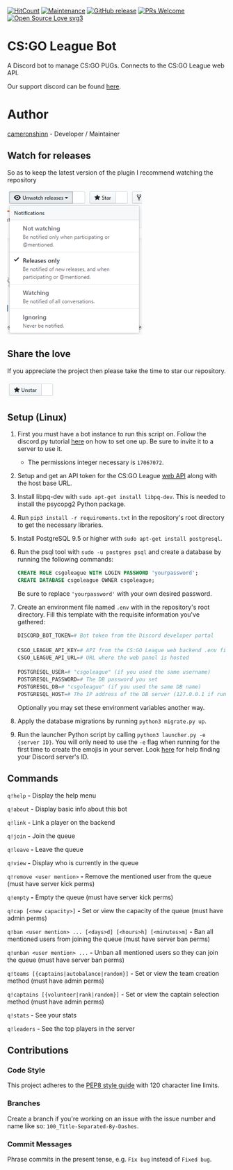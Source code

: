 [![HitCount](http://hits.dwyl.io/csgo-league/csgo-league-bot.svg)](http://hits.dwyl.io/csgo-league/csgo-league-bot)
[![Maintenance](https://img.shields.io/badge/Maintained%3F-yes-green.svg)](https://github.com/csgo-league/csgo-league-bot/graphs/commit-activity)
[![GitHub release](https://img.shields.io/github/release/csgo-league/csgo-league-bot.svg)](https://github.com/csgo-league/csgo-league-bot/releases/)
[![PRs Welcome](https://img.shields.io/badge/PRs-welcome-brightgreen.svg?style=flat-square)](http://makeapullrequest.com)
[![Open Source Love svg3](https://badges.frapsoft.com/os/v3/open-source.svg?v=103)](https://github.com/csgo-league)

# CS:GO League Bot
A Discord bot to manage CS:GO PUGs. Connects to the CS:GO League web API.

Our support discord can be found [here](https://discord.gg/b5MhANU).

# Author
[cameronshinn](https://github.com/cameronshinn) - Developer / Maintainer

## Watch for releases

So as to keep the latest version of the plugin I recommend watching the repository

![Watch releases](https://github.com/b3none/gdprconsent/raw/development/.github/README_ASSETS/watch_releases.png)

## Share the love

If you appreciate the project then please take the time to star our repository.

![Star us](https://github.com/b3none/gdprconsent/raw/development/.github/README_ASSETS/star_us.png)

## Setup (Linux)
1. First you must have a bot instance to run this script on. Follow the discord.py tutorial [here](https://discordpy.readthedocs.io/en/latest/discord.html) on how to set one up. Be sure to invite it to a server to use it.

   * The permissions integer necessary is `17067072`.

2. Setup and get an API token for the CS:GO League [web API](https://github.com/csgo-league/csgo-league-web) along with the host base URL.

3. Install libpq-dev with `sudo apt-get install libpq-dev`. This is needed to install the psycopg2 Python package.

4. Run `pip3 install -r requirements.txt` in the repository's root directory to get the necessary libraries.

5. Install PostgreSQL 9.5 or higher with `sudo apt-get install postgresql`.

6. Run the psql tool with `sudo -u postgres psql` and create a database by running the following commands:

    ```sql
    CREATE ROLE csgoleague WITH LOGIN PASSWORD 'yourpassword';
    CREATE DATABASE csgoleague OWNER csgoleague;
    ```

    Be sure to replace `'yourpassword'` with your own desired password.

7. Create an environment file named `.env` with in the repository's root directory. Fill this template with the requisite information you've gathered:

    ```py
    DISCORD_BOT_TOKEN=# Bot token from the Discord developer portal

    CSGO_LEAGUE_API_KEY=# API from the CS:GO League web backend .env file
    CSGO_LEAGUE_API_URL=# URL where the web panel is hosted

    POSTGRESQL_USER=# "csgoleague" (if you used the same username)
    POSTGRESQL_PASSWORD=# The DB password you set
    POSTGRESQL_DB=# "csgoleague" (if you used the same DB name)
    POSTGRESQL_HOST=# The IP address of the DB server (127.0.0.1 if running on the same system as the bot)
    ```

    Optionally you may set these environment variables another way.

8. Apply the database migrations by running `python3 migrate.py up`.

9. Run the launcher Python script by calling `python3 launcher.py -e {server ID}`. You will only need to use the `-e` flag when running for the first time to create the emojis in your server. Look [here](https://support.discord.com/hc/en-us/articles/206346498-Where-can-I-find-my-User-Server-Message-ID-#) for help finding your Discord server's ID.

## Commands
`q!help` **-** Display the help menu<br>

`q!about` **-** Display basic info about this bot<br>

`q!link` **-** Link a player on the backend<br>

`q!join` **-** Join the queue<br>

`q!leave` **-** Leave the queue<br>

`q!view` **-** Display who is currently in the queue<br>

`q!remove <user mention>` **-** Remove the mentioned user from the queue (must have server kick perms)<br>

`q!empty` **-** Empty the queue (must have server kick perms)<br>

`q!cap [<new capacity>]` **-** Set or view the capacity of the queue (must have admin perms)<br>

`q!ban <user mention> ... [<days>d] [<hours>h] [<minutes>m]` **-** Ban all mentioned users from joining the queue (must have server ban perms)<br>

`q!unban <user mention> ...` **-** Unban all mentioned users so they can join the queue (must have server ban perms)<br>

`q!teams [{captains|autobalance|random}]` **-** Set or view the team creation method (must have admin perms)<br>

`q!captains [{volunteer|rank|random}]` **-** Set or view the captain selection method (must have admin perms)<br>

`q!stats` **-** See your stats<br>

`q!leaders` **-** See the top players in the server<br>

## Contributions

### Code Style
This project adheres to the [PEP8 style guide](https://www.python.org/dev/peps/pep-0008/) with 120 character line limits.

### Branches
Create a branch if you're working on an issue with the issue number and name like so: `100_Title-Separated-By-Dashes`.

### Commit Messages
Phrase commits in the present tense, e.g. `Fix bug` instead of `Fixed bug`.
